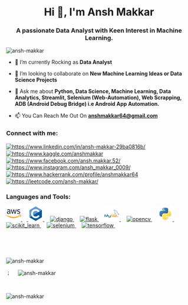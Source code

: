 <h1 align="center">Hi 👋, I'm Ansh Makkar</h1>
<h3 align="center">A passionate Data Analyst with Keen Interest in Machine Learning.</h3>

<p align="left"> <img src="https://komarev.com/ghpvc/?username=ansh-makkar&label=Profile%20views&color=0e75b6&style=flat" alt="ansh-makkar" /> </p>

- 🔭 I’m currently Rocking as **Data Analyst**

- 👯 I’m looking to collaborate on **New Machine Learning Ideas or Data Science Projects**

- 💬 Ask me about **Python, Data Science, Machine Learning, Data Analytics, Streamlit, Selenium (Web-Automation), Web Scrapping, ADB (Android Debug Bridge) i.e Android App Automation.**

- 📫 You Can Reach Me Out On **anshmakkar64@gmail.com**

<h3 align="left">Connect with me:</h3>
<p align="left">
<a href="https://www.linkedin.com/in/ansh-makkar-29ba0816b/" target="blank"><img align="center" src="https://raw.githubusercontent.com/rahuldkjain/github-profile-readme-generator/master/src/images/icons/Social/linked-in-alt.svg" alt="https://www.linkedin.com/in/ansh-makkar-29ba0816b/" height="30" width="40" /></a>
  &nbsp;&nbsp;&nbsp;
<a href="https://www.kaggle.com/anshmakkar" target="blank"><img align="center" src="https://raw.githubusercontent.com/rahuldkjain/github-profile-readme-generator/master/src/images/icons/Social/kaggle.svg" alt="https://www.kaggle.com/anshmakkar" height="30" width="40" /></a>
  &nbsp;&nbsp;&nbsp;
<a href="https://www.facebook.com/ansh.makkar.52/" target="blank"><img align="center" src="https://raw.githubusercontent.com/rahuldkjain/github-profile-readme-generator/master/src/images/icons/Social/facebook.svg" alt="https://www.facebook.com/ansh.makkar.52/" height="30" width="40" /></a>
  &nbsp;&nbsp;&nbsp;
<a href="https://www.instagram.com/ansh_makkar_0009/" target="blank"><img align="center" src="https://raw.githubusercontent.com/rahuldkjain/github-profile-readme-generator/master/src/images/icons/Social/instagram.svg" alt="https://www.instagram.com/ansh_makkar_0009/" height="30" width="40" /></a>
  &nbsp;&nbsp;&nbsp;
<a href="https://www.hackerrank.com/profile/anshmakkar64" target="blank"><img align="center" src="https://raw.githubusercontent.com/rahuldkjain/github-profile-readme-generator/master/src/images/icons/Social/hackerrank.svg" alt="https://www.hackerrank.com/profile/anshmakkar64" height="30" width="40" /></a>
  &nbsp;&nbsp;&nbsp;
<a href="https://leetcode.com/ansh-makkar/" target="blank"><img align="center" src="https://raw.githubusercontent.com/rahuldkjain/github-profile-readme-generator/master/src/images/icons/Social/leet-code.svg" alt="https://leetcode.com/ansh-makkar/" height="30" width="40" /></a>
</p>

<h3 align="left">Languages and Tools:</h3>
<p align="left"> <a href="https://aws.amazon.com" target="_blank" rel="noreferrer"> <img src="https://raw.githubusercontent.com/devicons/devicon/master/icons/amazonwebservices/amazonwebservices-original-wordmark.svg" alt="aws" width="40" height="40"/> </a> &nbsp;&nbsp;&nbsp;<a href="https://www.cprogramming.com/" target="_blank" rel="noreferrer"> <img src="https://raw.githubusercontent.com/devicons/devicon/master/icons/c/c-original.svg" alt="c" width="40" height="40"/> </a> &nbsp;&nbsp;&nbsp; <a href="https://www.djangoproject.com/" target="_blank" rel="noreferrer"> <img src="https://cdn.worldvectorlogo.com/logos/django.svg" alt="django" width="40" height="40"/> </a> &nbsp;&nbsp;&nbsp; <a href="https://flask.palletsprojects.com/" target="_blank" rel="noreferrer"> <img src="https://www.vectorlogo.zone/logos/pocoo_flask/pocoo_flask-icon.svg" alt="flask" width="40" height="40"/> </a> &nbsp;&nbsp;&nbsp; <a href="https://www.mysql.com/" target="_blank" rel="noreferrer"> <img src="https://raw.githubusercontent.com/devicons/devicon/master/icons/mysql/mysql-original-wordmark.svg" alt="mysql" width="40" height="40"/> </a> &nbsp;&nbsp;&nbsp; <a href="https://opencv.org/" target="_blank" rel="noreferrer"> <img src="https://www.vectorlogo.zone/logos/opencv/opencv-icon.svg" alt="opencv" width="40" height="40"/> </a> &nbsp;&nbsp;&nbsp; <a href="https://www.python.org" target="_blank" rel="noreferrer"> <img src="https://raw.githubusercontent.com/devicons/devicon/master/icons/python/python-original.svg" alt="python" width="40" height="40"/> </a> &nbsp;&nbsp;&nbsp; <a href="https://scikit-learn.org/" target="_blank" rel="noreferrer"> <img src="https://upload.wikimedia.org/wikipedia/commons/0/05/Scikit_learn_logo_small.svg" alt="scikit_learn" width="40" height="40"/> </a>&nbsp;&nbsp;&nbsp; <a href="https://www.selenium.dev" target="_blank" rel="noreferrer"> <img src="https://raw.githubusercontent.com/detain/svg-logos/780f25886640cef088af994181646db2f6b1a3f8/svg/selenium-logo.svg" alt="selenium" width="40" height="40"/> </a> &nbsp;&nbsp;&nbsp; <a href="https://www.tensorflow.org" target="_blank" rel="noreferrer"> <img src="https://www.vectorlogo.zone/logos/tensorflow/tensorflow-icon.svg" alt="tensorflow" width="40" height="40"/> </a>&nbsp;&nbsp;&nbsp;  </p>
<br>
<br>
<br>

<p><img align="left" src="https://github-readme-stats.vercel.app/api/top-langs?username=ansh-makkar&show_icons=true&locale=en&layout=compact" alt="ansh-makkar" /></p>&nbsp;&nbsp;&nbsp;&nbsp;&nbsp;&nbsp;&nbsp;&nbsp;&nbsp;
<br>
<p>&nbsp;;&nbsp;&nbsp;&nbsp;&nbsp;&nbsp;&nbsp;<img align="center" src="https://github-readme-stats.vercel.app/api?username=ansh-makkar&show_icons=true&locale=en" alt="ansh-makkar" /></p>
&nbsp;&nbsp;&nbsp;&nbsp;&nbsp;&nbsp;
<br>
<p><img align="center" src="https://github-readme-streak-stats.herokuapp.com/?user=ansh-makkar&" alt="ansh-makkar" /></p>
